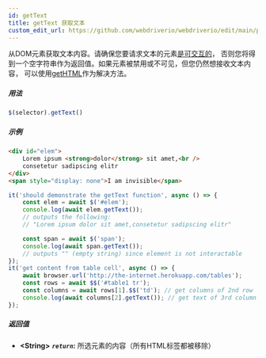 ```yaml
---
id: getText
title: getText 获取文本
custom_edit_url: https://github.com/webdriverio/webdriverio/edit/main/packages/webdriverio/src/commands/element/getText.ts
---
```


从DOM元素获取文本内容。请确保您要请求文本的元素[是可交互的](http://www.w3.org/TR/webdriver/#interactable)，
否则您将得到一个空字符串作为返回值。如果元素被禁用或不可见，但您仍然想接收文本内容，
可以使用[getHTML](https://webdriver.io/docs/api/element/getHTML)作为解决方法。

##### 用法

```js
$(selector).getText()
```

##### 示例

```html title="index.html"
<div id="elem">
    Lorem ipsum <strong>dolor</strong> sit amet,<br />
    consetetur sadipscing elitr
</div>
<span style="display: none">I am invisible</span>
```

```js title="getText.js"
it('should demonstrate the getText function', async () => {
    const elem = await $('#elem');
    console.log(await elem.getText());
    // outputs the following:
    // "Lorem ipsum dolor sit amet,consetetur sadipscing elitr"

    const span = await $('span');
    console.log(await span.getText());
    // outputs "" (empty string) since element is not interactable
});
it('get content from table cell', async () => {
    await browser.url('http://the-internet.herokuapp.com/tables');
    const rows = await $$('#table1 tr');
    const columns = await rows[1].$$('td'); // get columns of 2nd row
    console.log(await columns[2].getText()); // get text of 3rd column
});
```

##### 返回值

- **&lt;String&gt;**
            **<code><var>return</var></code>:**  所选元素的内容（所有HTML标签都被移除）